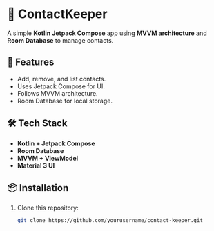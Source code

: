 # 📱 ContactKeeper

A simple **Kotlin Jetpack Compose** app using **MVVM architecture** and **Room Database** to manage contacts.

## 🚀 Features
- Add, remove, and list contacts.
- Uses Jetpack Compose for UI.
- Follows MVVM architecture.
- Room Database for local storage.

## 🛠️ Tech Stack
- **Kotlin + Jetpack Compose**
- **Room Database**
- **MVVM + ViewModel**
- **Material 3 UI**

## 📦 Installation
1. Clone this repository:
   ```sh
   git clone https://github.com/yourusername/contact-keeper.git
